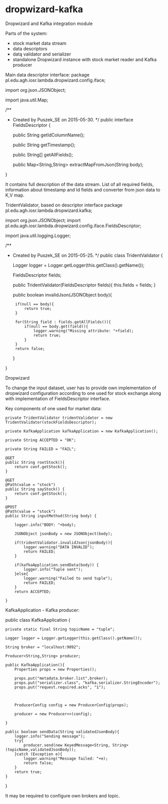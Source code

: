 # dropwizard-kafka
Dropwizard and Kafka integration module

Parts of the system:
- stock market data stream
- data descriptors
- datą validator and serializer
- standalone Dropwizard instance with stock market reader and Kafka producer

Main data descriptor interface:
package pl.edu.agh.iosr.lambda.dropwizard.config.iface;

import org.json.JSONObject;

import java.util.Map;

/**
 * Created by Puszek_SE on 2015-05-30.
 */
public interface FieldsDescriptor {

    public String getIdColumnName();

    public String getTimestamp();

    public String[] getAllFields();

    public Map<String,String> extractMapFromJson(String body);

}

It contains full description of the data stream.
List of all required fields, information about timestamp and Id fields and converter from json data to K,V map.

TridentValidator, based on descriptor interface
package pl.edu.agh.iosr.lambda.dropwizard.kafka;

import org.json.JSONObject;
import pl.edu.agh.iosr.lambda.dropwizard.config.iface.FieldsDescriptor;

import java.util.logging.Logger;

/**
 * Created by Puszek_SE on 2015-05-25.
 */
public class TridentValidator {

    Logger logger = Logger.getLogger(this.getClass().getName());


    FieldsDescriptor fields;

    public TridentValidator(FieldsDescriptor fields){
        this.fields = fields;
    }

    public boolean invalidJson(JSONObject body){

        if(null == body){
            return true;
        }

        for(String field : fields.getAllFields()){
            if(null == body.get(field)){
                logger.warning("Missing attribute: "+field);
                return true;
            }
        }
        return false;
    }

}


Dropwizard

To change the input dataset, user has to provide own implementation of dropwizard configuration according to one used for stock exchange along with implementation of FieldsDescriptor interface.

Key components of one used for market data:

    private TridentValidator tridentValidator = new TridentValidator(stockFieldsDescriptor);

    private KafkaApplication kafkaApplication = new KafkaApplication();

    private String ACCEPTED = "OK";

    private String FAILED = "FAIL";

    @GET
    public String rootStock(){
        return conf.getStock();
    }

    @GET
    @Path(value = "stock")
    public String sayStock() {
        return conf.getStock();
    }

    @POST
    @Path(value = "stock")
    public String inputMethod(String body) {

        logger.info("BODY: "+body);

        JSONObject jsonBody = new JSONObject(body);

        if(tridentValidator.invalidJson(jsonBody)){
            logger.warning("DATA INVALID");
            return FAILED;
        }

        if(kafkaApplication.sendData(body)) {
            logger.info("Tuple sent");
        }else{
            logger.warning("Failed to send tuple");
            return FAILED;
        }
        return ACCEPTED;

    }

KafkaApplication - Kafka producer:

public class KafkaApplication {


    private static final String topicName = "tuple";

    Logger logger = Logger.getLogger(this.getClass().getName());

    String broker = "localhost:9092";

    Producer<String,String> producer;

    public KafkaApplication(){
        Properties props = new Properties();

        props.put("metadata.broker.list",broker);
        props.put("serializer.class", "kafka.serializer.StringEncoder");
        props.put("request.required.acks", "1");



        ProducerConfig config = new ProducerConfig(props);

        producer = new Producer<>(config);

    }

    public boolean sendData(String validatedJsonBody){
        logger.info("Sending message");
        try{
            producer.send(new KeyedMessage<String, String>(topicName,validatedJsonBody));
        }catch (Exception e){
            logger.warning("Message failed: "+e);
            return false;
        }
        return true;
    }
}

It may be required to configure own brokers and topic. 

